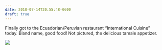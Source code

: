 ```yaml
---
date: 2018-07-14T20:55:48-0600
draft: true
---
```




Finally got to the Ecuadorian/Peruvian restaurant “International Cuisine” today. Bland name, good food! Not pictured, the delicious tamale appetizer.

![](/images/2018/37fefaec4f.jpg)



